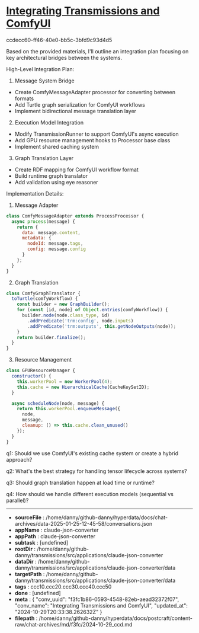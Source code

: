 # [Integrating Transmissions and ComfyUI](https://claude.ai/chat/f3fc1b86-0593-4548-82eb-aead32372f07)

ccdecc60-ff46-40e0-bb5c-3bfd9c93d4d5

 Based on the provided materials, I'll outline an integration plan focusing on key architectural bridges between the systems.

High-Level Integration Plan:

1. Message System Bridge
- Create ComfyMessageAdapter processor for converting between formats
- Add Turtle graph serialization for ComfyUI workflows
- Implement bidirectional message translation layer

2. Execution Model Integration
- Modify TransmissionRunner to support ComfyUI's async execution
- Add GPU resource management hooks to Processor base class
- Implement shared caching system

3. Graph Translation Layer
- Create RDF mapping for ComfyUI workflow format
- Build runtime graph translator
- Add validation using eye reasoner

Implementation Details:

1. Message Adapter
```javascript
class ComfyMessageAdapter extends ProcessProcessor {
  async process(message) {
    return {
      data: message.content,
      metadata: {
        nodeId: message.tags,
        config: message.config
      }
    };
  }
}
```

2. Graph Translation
```javascript
class ComfyGraphTranslator {
  toTurtle(comfyWorkflow) {
    const builder = new GraphBuilder();
    for (const [id, node] of Object.entries(comfyWorkflow)) {
      builder.node(node.class_type, id)
        .addPredicate('trm:config', node.inputs)
        .addPredicate('trm:outputs', this.getNodeOutputs(node));
    }
    return builder.finalize();
  }
}
```

3. Resource Management
```javascript
class GPUResourceManager {
  constructor() {
    this.workerPool = new WorkerPool(4);
    this.cache = new HierarchicalCache(CacheKeySetID);
  }

  async scheduleNode(node, message) {
    return this.workerPool.enqueueMessage({
      node,
      message,
      cleanup: () => this.cache.clean_unused()
    });
  }
}
```

q1: Should we use ComfyUI's existing cache system or create a hybrid approach?

q2: What's the best strategy for handling tensor lifecycle across systems?

q3: Should graph translation happen at load time or runtime?

q4: How should we handle different execution models (sequential vs parallel)?

---

* **sourceFile** : /home/danny/github-danny/hyperdata/docs/chat-archives/data-2025-01-25-12-45-58/conversations.json
* **appName** : claude-json-converter
* **appPath** : claude-json-converter
* **subtask** : [undefined]
* **rootDir** : /home/danny/github-danny/transmissions/src/applications/claude-json-converter
* **dataDir** : /home/danny/github-danny/transmissions/src/applications/claude-json-converter/data
* **targetPath** : /home/danny/github-danny/transmissions/src/applications/claude-json-converter/data
* **tags** : ccc10.ccc20.ccc30.ccc40.ccc50
* **done** : [undefined]
* **meta** : {
  "conv_uuid": "f3fc1b86-0593-4548-82eb-aead32372f07",
  "conv_name": "Integrating Transmissions and ComfyUI",
  "updated_at": "2024-10-29T20:33:38.262632Z"
}
* **filepath** : /home/danny/github-danny/hyperdata/docs/postcraft/content-raw/chat-archives/md/f3fc/2024-10-29_ccd.md